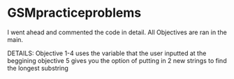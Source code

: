 # GSMpracticeproblems
I went ahead and commented the code in detail.
All Objectives are ran in the main.

DETAILS:
  Objective 1-4 uses the variable that the user inputted at the beggining 
  objective 5 gives you the option of putting in 2 new strings to find the longest substring 
